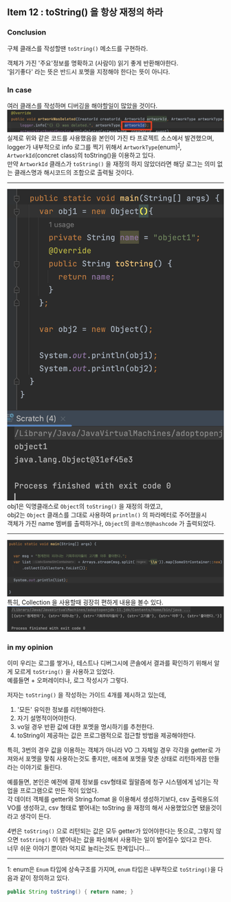 ## Item 12 : toString() 을 항상 재정의 하라  
### Conclusion
구체 클래스를 작성할땐 `toString()` 메소드를 구현하라.  

객체가 가진 '주요'정보를 명확하고 (사람이) 읽기 좋게 반환해야한다.  
'읽기좋다' 라는 뜻은 반드시 포멧을 지정해야 한다는 뜻이 아니다.


### In case
여러 클래스를 작성하며 디버깅을 해야할일이 많았을 것이다.  
![](https://raw.githubusercontent.com/mycode01/linkimages/master/effective_java/efj_item12_02.png)  
실제로 위와 같은 코드를 사용했음을 본인이 가진 타 프로젝트 소스에서 발견했으며,   
logger가 내부적으로 info 로그를 찍기 위해서 `ArtworkType`(enum)<sup>[1](#fn_01)</sup>, `ArtworkId`(concret class)의 toString()을 이용하고 있다.  
만약 `ArtworkId` 클래스가 `toString()` 을 재정의 하지 않았더라면 해당 로그는 의미 없는 클래스명과 해시코드의 조합으로 출력될 것이다.

***

![](https://raw.githubusercontent.com/mycode01/linkimages/master/effective_java/efj_item12_03.png)  
obj1은 익명클래스로 `Object`의 `toString()` 을 재정의 하였고,  
obj2는 `Object` 클래스를 그대로 사용하여 `println()` 의 파라메터로 주어졌을시  
객체가 가진 name 멤버를 출력하거나, `Object`의 `클래스명@hashcode` 가 출력되었다.

***

![](https://raw.githubusercontent.com/mycode01/linkimages/master/effective_java/efj_item12_04.png)  
특히, Collection 을 사용할때 굉장히 편하게 내용을 볼수 있다.
![](https://raw.githubusercontent.com/mycode01/linkimages/master/effective_java/efj_item12_05.png)  





### in my opinion
이미 우리는 로그를 쌓거나, 테스트나 디버그시에 콘솔에서 결과를 확인하기 위해서 알게 모르게 `toString()` 을 사용하고 있었다.   
예를들면 + 오퍼레이터나, 로그 작성시가 그렇다.   


저자는 `toString()` 을 작성하는 가이드 4개를 제시하고 있는데, 
1. '모든' 유익한 정보를 리턴해야한다.
2. 자기 설명적이어야한다.
3. vo일 경우 반환 값에 대한 포멧을 명시하기를 추천한다.
4. toString이 제공하는 값은 프로그램적으로 접근할 방법을 제공해야한다.

특히, 3번의 경우 값을 이용하는 객체가 아니라 VO 그 자체일 경우 각각을 getter로 가져와서 포멧을 맞춰 사용하는것도 좋지만, 애초에 포멧을 맞춘 상태로 리턴하게끔 만들라는 이야기로 들린다.  

예를들면, 본인은 예전에 결제 정보를 csv형태로 월말즘에 청구 시스템에게 넘기는 작업을 프로그램으로 만든 적이 있었다.   
각 데이터 객체를 getter와 String.fomat 을 이용해서 생성하기보다,
csv 출력용도의 VO를 생성하고, csv 형태로 뱉어내는 toString 을 재정의 해서 사용했었으면 됐을것이라고 생각이 든다. 

4번은 `toString()` 으로 리턴되는 값은 모두 getter가 있어야한다는 뜻으로,
그렇지 않으면 `toString()` 이 뱉어내는 값을 파싱해서 사용하는 일이 벌어질수 있다고 한다.  
너무 쉬운 이야기 뿐이라 억지로 늘리는것도 한계입니다...

***

<a name="fn_01">1</a>: enum은 `Enum` 타입에 상속구조를 가지며, `enum` 타입은 내부적으로 `toString()`을 다음과 같이 정의하고 있다.
```java
public String toString() { return name; }
```